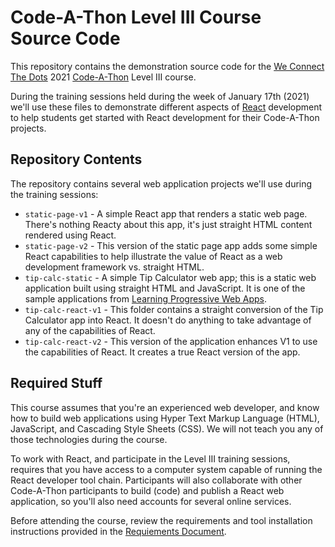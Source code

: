 # Code-A-Thon Level III Course Source Code

This repository contains the demonstration source code for the [We Connect The Dots](https://www.we-connect-the-dots.org/) 2021 [Code-A-Thon](https://www.we-connect-the-dots.org/2021-codeathon) Level III course. 

During the training sessions held during the week of January 17th (2021) we'll use these files to demonstrate different aspects of [React](https://reactjs.org/) development to help students get started with React development for their Code-A-Thon projects.

## Repository Contents

The repository contains several web application projects we'll use during the training sessions:

- `static-page-v1` - A simple React app that renders a static web page. There's nothing Reacty about this app, it's just straight HTML content rendered using React.
- `static-page-v2` - This version of the static page app adds some simple React capabilities to help illustrate the value of React as a web development framework vs. straight HTML. 
- `tip-calc-static` - A simple Tip Calculator web app; this is a static web application built using straight HTML and JavaScript. It is one of the sample applications from [Learning Progressive Web Apps](https://learningpwa.com). 
- `tip-calc-react-v1` - This folder contains a straight conversion of the Tip Calculator app into React. It doesn't do anything to take advantage of any of the capabilities of React.
- `tip-calc-react-v2` - This version of the application enhances V1 to use the capabilities of React. It creates a true React version of the app.

## Required Stuff

This course assumes that you're an experienced web developer, and know how to build web applications using Hyper Text Markup Language (HTML), JavaScript, and Cascading Style Sheets (CSS). We will not teach you any of those technologies during the course.

To work with React, and participate in the Level III training sessions, requires that you have access to a computer system capable of running the React developer tool chain. Participants will also collaborate with other Code-A-Thon participants to build (code) and publish a React web application, so you'll also need accounts for several online services. 

Before attending the course, review the requirements and tool installation instructions provided in the [Requiements Document](https://github.com/WCTD/code-a-thon-2021-level-3/blob/main/requirements.md). 
